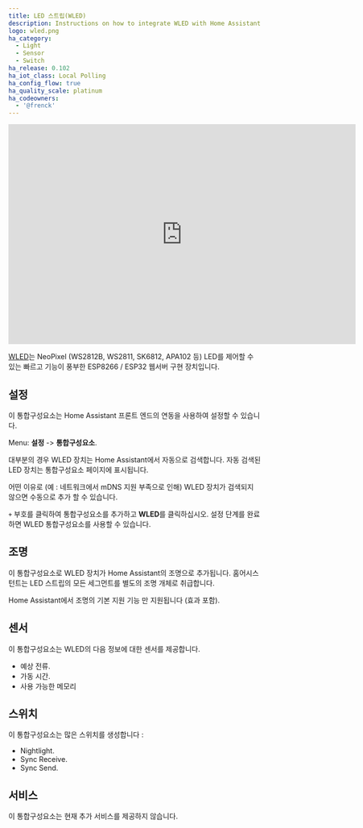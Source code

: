 ```yaml
---
title: LED 스트립(WLED)
description: Instructions on how to integrate WLED with Home Assistant.
logo: wled.png
ha_category:
  - Light
  - Sensor
  - Switch
ha_release: 0.102
ha_iot_class: Local Polling
ha_config_flow: true
ha_quality_scale: platinum
ha_codeowners:
  - '@frenck'
---
```


<div class='videoWrapper'>
<iframe width="690" height="437" src="https://www.youtube.com/embed/GLtzCijDUbw" frameborder="0" allow="accelerometer; autoplay; encrypted-media; gyroscope; picture-in-picture" allowfullscreen></iframe>
</div>

[WLED](https://github.com/Aircoookie/WLED)는 NeoPixel (WS2812B, WS2811, SK6812, APA102 등) LED를 제어할 수 있는  빠르고 기능이 풍부한 ESP8266 / ESP32 웹서버 구현 장치입니다.

## 설정

이 통합구성요소는 Home Assistant 프론트 엔드의 연동을 사용하여 설정할 수 있습니다.

Menu: **설정** -> **통합구성요소**.

대부분의 경우 WLED 장치는 Home Assistant에서 자동으로 검색합니다. 자동 검색된 LED 장치는 통합구성요소 페이지에 표시됩니다.

어떤 이유로 (예 : 네트워크에서 mDNS 지원 부족으로 인해) WLED 장치가 검색되지 않으면 수동으로 추가 할 수 있습니다.

`+` 부호를 클릭하여 통합구성요소를 추가하고 **WLED**를 클릭하십시오. 설정 단계를 완료하면 WLED 통합구성요소를 사용할 수 있습니다.

## 조명 

이 통합구성요소로 WLED 장치가 Home Assistant의 조명으로 추가됩니다. 홈어시스턴트는 LED 스트립의 모든 세그먼트를 별도의 조명 개체로 취급합니다.

Home Assistant에서 조명의 기본 지원 기능 만 지원됩니다 (효과 포함).

## 센서	

이 통합구성요소는 WLED의 다음 정보에 대한 센서를 제공합니다.

- 예상 전류.
- 가동 시간.
- 사용 가능한 메모리

## 스위치

이 통합구성요소는 많은 스위치를 생성합니다 :

- Nightlight.
- Sync Receive.
- Sync Send.

## 서비스

이 통합구성요소는 현재 추가 서비스를 제공하지 않습니다.
